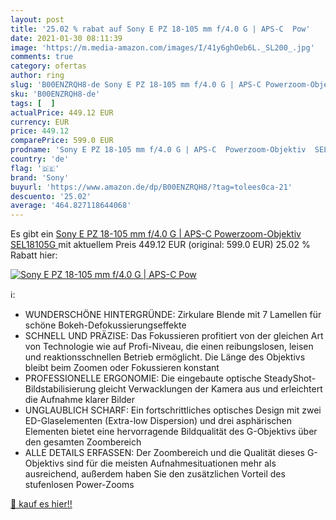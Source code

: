 ```yaml
---
layout: post
title: '25.02 % rabat auf Sony E PZ 18-105 mm f/4.0 G | APS-C  Pow'
date: 2021-01-30 08:11:39
image: 'https://m.media-amazon.com/images/I/41y6ghOeb6L._SL200_.jpg'
comments: true
category: ofertas
author: ring
slug: 'B00ENZRQH8-de Sony E PZ 18-105 mm f/4.0 G | APS-C Powerzoom-Objektiv...'
sku: 'B00ENZRQH8-de'
tags: [  ]
actualPrice: 449.12 EUR
currency: EUR
price: 449.12
comparePrice: 599.0 EUR
prodname: 'Sony E PZ 18-105 mm f/4.0 G | APS-C  Powerzoom-Objektiv  SEL18105G '
country: 'de'
flag: '🇩🇪'
brand: 'Sony'
buyurl: 'https://www.amazon.de/dp/B00ENZRQH8/?tag=tolees0ca-21'
descuento: '25.02'
average: '464.827118644068'
---
```


Es gibt ein [Sony E PZ 18-105 mm f/4.0 G | APS-C  Powerzoom-Objektiv  SEL18105G ](https://www.amazon.de/dp/B00ENZRQH8/?tag=tolees0ca-21) mit aktuellem Preis 449.12 EUR (original: 599.0 EUR) 25.02 % Rabatt hier:

[![Sony E PZ 18-105 mm f/4.0 G | APS-C  Pow](https://m.media-amazon.com/images/I/41y6ghOeb6L._SL200_.jpg)](https://www.amazon.de/dp/B00ENZRQH8/?tag=tolees0ca-21)

ℹ️:

- WUNDERSCHÖNE HINTERGRÜNDE: Zirkulare Blende mit 7 Lamellen für schöne Bokeh-Defokussierungseffekte
- SCHNELL UND PRÄZISE: Das Fokussieren profitiert von der gleichen Art von Technologie wie auf Profi-Niveau, die einen reibungslosen, leisen und reaktionsschnellen Betrieb ermöglicht. Die Länge des Objektivs bleibt beim Zoomen oder Fokussieren konstant
- PROFESSIONELLE ERGONOMIE: Die eingebaute optische SteadyShot-Bildstabilisierung gleicht Verwacklungen der Kamera aus und erleichtert die Aufnahme klarer Bilder
- UNGLAUBLICH SCHARF: Ein fortschrittliches optisches Design mit zwei ED-Glaselementen (Extra-low Dispersion) und drei asphärischen Elementen bietet eine hervorragende Bildqualität des G-Objektivs über den gesamten Zoombereich
- ALLE DETAILS ERFASSEN: Der Zoombereich und die Qualität dieses G-Objektivs sind für die meisten Aufnahmesituationen mehr als ausreichend, außerdem haben Sie den zusätzlichen Vorteil des stufenlosen Power-Zooms

[🛒 kauf es hier!!](https://www.amazon.de/dp/B00ENZRQH8/?tag=tolees0ca-21)
